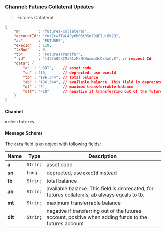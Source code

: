 ### Channel: Futures Collateral Updates

> Futures Collateral 

```json
{
    "m"        : "futures-collateral",
    "accountId": "futZrwfTaL4Py6M05X0SnJ9QFIuj6k2Q",
    "ac"       : "FUTURES",
    "execId"   : 110,
    "txNum"    : 0,
    "tp"       : "FuturesTransfer",
    "rid"      : "t4t3h0CkIMx91zMzNzWuzmpUcQx4aCvE", // request Id
    "data": {
        "a"  : "USDT",    // asset code 
        "sn" : 110,       // deprected, use execId
        "tb" : "196.344", // total balance 
        "ab" : "196.344", // available balance. This field is deprecated, for futures collaterals, ab always equals to tb. 
        "mt" : "0",       // maximum transferrable balance
        "dlt": "-10"      // negative if transferring out of the futures account, positive when adding funds to the futures account
    }
}
```

#### Channel

`order:futures` 


#### Message Schema

The `data` field is an object with following fields: 

 Name     | Type     | Description
--------- | -------- | ----------------------------------------
**a**     | `String` | asset code 
**sn**    | `Long`   | deprected, use `execId` instead
**tb**    | `String` | total balance 
**ab**    | `String` | available balance. This field is deprecated, for futures collaterals, ab always equals to tb. 
**mt**    | `String` | maximum transferrable balance
**dlt**   | `String` | negative if transferring out of the futures account, positive when adding funds to the futures account


